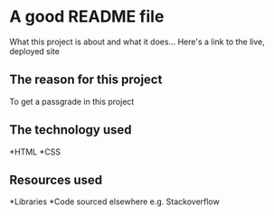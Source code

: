 # A good README file
What this project is about and what it does...
Here's a link to the live, deployed site

## The reason for this project
To get a passgrade in this project 

## The technology used 
*HTML
*CSS

## Resources used 
*Libraries 
*Code sourced elsewhere e.g. Stackoverflow 

